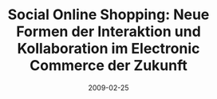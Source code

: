 ---
abstract: ''
authors:
- Peter Leitner
- Thomas Grechenig
date: '2009-02-25'
featured: false
links:
- name: Publik
  url: https://publik.tuwien.ac.at/showentry.php?ID=183625&lang=1
publication_types:
- '0'
publishDate: '2009-02-25'
title: 'Social Online Shopping: Neue Formen der Interaktion und Kollaboration im Electronic
  Commerce der Zukunft'
url_pdf: ''
---